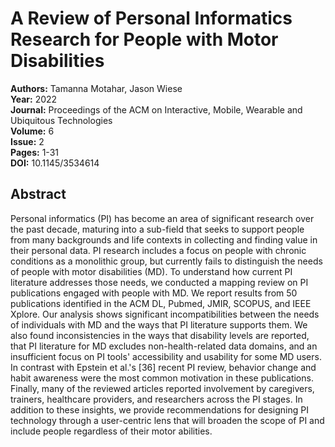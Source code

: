 # A Review of Personal Informatics Research for People with Motor Disabilities

**Authors:** Tamanna Motahar, Jason Wiese  
**Year:** 2022  
**Journal:** Proceedings of the ACM on Interactive, Mobile, Wearable and Ubiquitous Technologies  
**Volume:** 6  
**Issue:** 2  
**Pages:** 1-31  
**DOI:** 10.1145/3534614  

## Abstract
Personal informatics (PI) has become an area of significant research over the past decade, maturing into a sub-field that seeks to support people from many backgrounds and life contexts in collecting and finding value in their personal data. PI research includes a focus on people with chronic conditions as a monolithic group, but currently fails to distinguish the needs of people with motor disabilities (MD). To understand how current PI literature addresses those needs, we conducted a mapping review on PI publications engaged with people with MD. We report results from 50 publications identified in the ACM DL, Pubmed, JMIR, SCOPUS, and IEEE Xplore. Our analysis shows significant incompatibilities between the needs of individuals with MD and the ways that PI literature supports them. We also found inconsistencies in the ways that disability levels are reported, that PI literature for MD excludes non-health-related data domains, and an insufficient focus on PI tools' accessibility and usability for some MD users. In contrast with Epstein et al.'s [36] recent PI review, behavior change and habit awareness were the most common motivation in these publications. Finally, many of the reviewed articles reported involvement by caregivers, trainers, healthcare providers, and researchers across the PI stages. In addition to these insights, we provide recommendations for designing PI technology through a user-centric lens that will broaden the scope of PI and include people regardless of their motor abilities.


